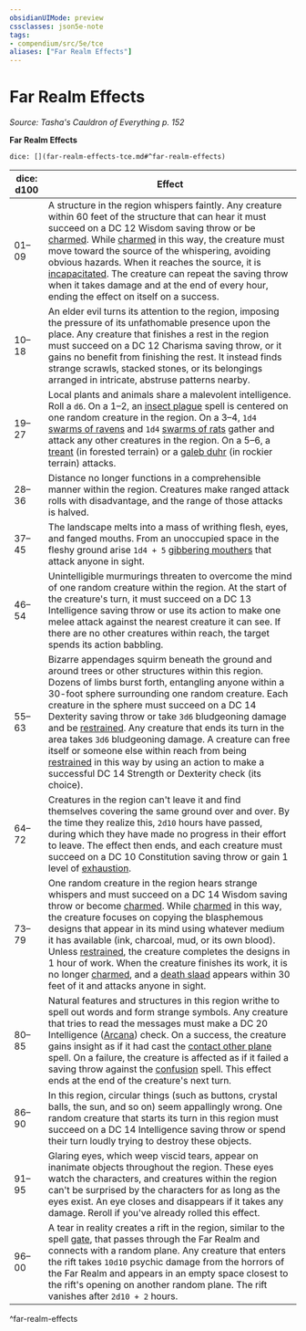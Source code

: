 ```yaml
---
obsidianUIMode: preview
cssclasses: json5e-note
tags:
- compendium/src/5e/tce
aliases: ["Far Realm Effects"]
---
```

# Far Realm Effects
*Source: Tasha's Cauldron of Everything p. 152* 

**Far Realm Effects**

`dice: [](far-realm-effects-tce.md#^far-realm-effects)`

| dice: d100 | Effect |
|------------|--------|
| 01–09 | A structure in the region whispers faintly. Any creature within 60 feet of the structure that can hear it must succeed on a DC 12 Wisdom saving throw or be [charmed](/3-Mechanics/CLI/rules/conditions.md#charmed). While [charmed](/3-Mechanics/CLI/rules/conditions.md#charmed) in this way, the creature must move toward the source of the whispering, avoiding obvious hazards. When it reaches the source, it is [incapacitated](/3-Mechanics/CLI/rules/conditions.md#incapacitated). The creature can repeat the saving throw when it takes damage and at the end of every hour, ending the effect on itself on a success. |
| 10–18 | An elder evil turns its attention to the region, imposing the pressure of its unfathomable presence upon the place. Any creature that finishes a rest in the region must succeed on a DC 12 Charisma saving throw, or it gains no benefit from finishing the rest. It instead finds strange scrawls, stacked stones, or its belongings arranged in intricate, abstruse patterns nearby. |
| 19–27 | Local plants and animals share a malevolent intelligence. Roll a `d6`. On a 1–2, an [insect plague](/3-Mechanics/CLI/spells/insect-plague.md) spell is centered on one random creature in the region. On a 3–4, `1d4` [swarms of ravens](/3-Mechanics/CLI/bestiary/beast/swarm-of-ravens.md) and `1d4` [swarms of rats](/3-Mechanics/CLI/bestiary/beast/swarm-of-rats.md) gather and attack any other creatures in the region. On a 5–6, a [treant](/3-Mechanics/CLI/bestiary/plant/treant.md) (in forested terrain) or a [galeb duhr](/3-Mechanics/CLI/bestiary/elemental/galeb-duhr.md) (in rockier terrain) attacks. |
| 28–36 | Distance no longer functions in a comprehensible manner within the region. Creatures make ranged attack rolls with disadvantage, and the range of those attacks is halved. |
| 37–45 | The landscape melts into a mass of writhing flesh, eyes, and fanged mouths. From an unoccupied space in the fleshy ground arise `1d4 + 5` [gibbering mouthers](/3-Mechanics/CLI/bestiary/aberration/gibbering-mouther.md) that attack anyone in sight. |
| 46–54 | Unintelligible murmurings threaten to overcome the mind of one random creature within the region. At the start of the creature's turn, it must succeed on a DC 13 Intelligence saving throw or use its action to make one melee attack against the nearest creature it can see. If there are no other creatures within reach, the target spends its action babbling. |
| 55–63 | Bizarre appendages squirm beneath the ground and around trees or other structures within this region. Dozens of limbs burst forth, entangling anyone within a 30-foot sphere surrounding one random creature. Each creature in the sphere must succeed on a DC 14 Dexterity saving throw or take `3d6` bludgeoning damage and be [restrained](/3-Mechanics/CLI/rules/conditions.md#restrained). Any creature that ends its turn in the area takes `3d6` bludgeoning damage. A creature can free itself or someone else within reach from being [restrained](/3-Mechanics/CLI/rules/conditions.md#restrained) in this way by using an action to make a successful DC 14 Strength or Dexterity check (its choice). |
| 64–72 | Creatures in the region can't leave it and find themselves covering the same ground over and over. By the time they realize this, `2d10` hours have passed, during which they have made no progress in their effort to leave. The effect then ends, and each creature must succeed on a DC 10 Constitution saving throw or gain 1 level of [exhaustion](/3-Mechanics/CLI/rules/conditions.md#exhaustion). |
| 73–79 | One random creature in the region hears strange whispers and must succeed on a DC 14 Wisdom saving throw or become [charmed](/3-Mechanics/CLI/rules/conditions.md#charmed). While [charmed](/3-Mechanics/CLI/rules/conditions.md#charmed) in this way, the creature focuses on copying the blasphemous designs that appear in its mind using whatever medium it has available (ink, charcoal, mud, or its own blood). Unless [restrained](/3-Mechanics/CLI/rules/conditions.md#restrained), the creature completes the designs in 1 hour of work. When the creature finishes its work, it is no longer [charmed](/3-Mechanics/CLI/rules/conditions.md#charmed), and a [death slaad](/3-Mechanics/CLI/bestiary/aberration/death-slaad.md) appears within 30 feet of it and attacks anyone in sight. |
| 80–85 | Natural features and structures in this region writhe to spell out words and form strange symbols. Any creature that tries to read the messages must make a DC 20 Intelligence ([Arcana](/3-Mechanics/CLI/rules/skills.md#Arcana)) check. On a success, the creature gains insight as if it had cast the [contact other plane](/3-Mechanics/CLI/spells/contact-other-plane.md) spell. On a failure, the creature is affected as if it failed a saving throw against the [confusion](/3-Mechanics/CLI/spells/confusion.md) spell. This effect ends at the end of the creature's next turn. |
| 86–90 | In this region, circular things (such as buttons, crystal balls, the sun, and so on) seem appallingly wrong. One random creature that starts its turn in this region must succeed on a DC 14 Intelligence saving throw or spend their turn loudly trying to destroy these objects. |
| 91–95 | Glaring eyes, which weep viscid tears, appear on inanimate objects throughout the region. These eyes watch the characters, and creatures within the region can't be surprised by the characters for as long as the eyes exist. An eye closes and disappears if it takes any damage. Reroll if you've already rolled this effect. |
| 96–00 | A tear in reality creates a rift in the region, similar to the spell [gate](/3-Mechanics/CLI/spells/gate.md), that passes through the Far Realm and connects with a random plane. Any creature that enters the rift takes `10d10` psychic damage from the horrors of the Far Realm and appears in an empty space closest to the rift's opening on another random plane. The rift vanishes after `2d10 + 2` hours. |
^far-realm-effects